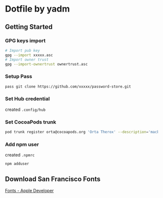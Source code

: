 # Dotfile by yadm

## Getting Started

### GPG keys import

```bash
# Import pub key
gpg --import xxxxx.asc
# Import owner trust
gpg --import-ownertrust ownertrust.asc
```

### Setup Pass

```bash
pass git clone https://github.com/xxxxx/password-store.git
```

### Set Hub credential

created `.config/hub`

### Set CocoaPods trunk

```bash
pod trunk register orta@cocoapods.org 'Orta Therox' --description='macbook air'
```

### Add npm user

created `.npmrc`

```bash
npm adduser
```

## Download San Francisco Fonts

[Fonts - Apple Developer](https://developer.apple.com/fonts/)
